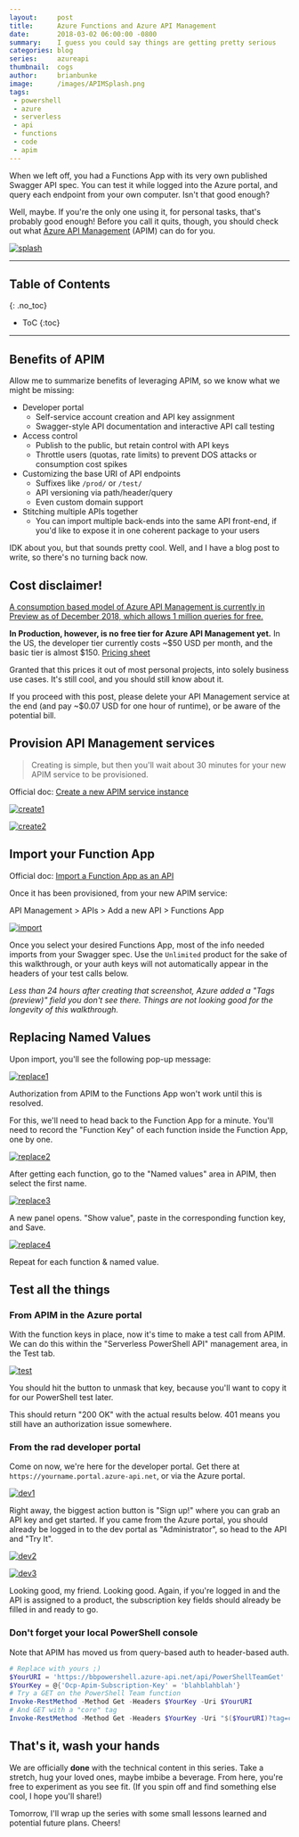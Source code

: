 ```yaml
---
layout:     post
title:      Azure Functions and Azure API Management
date:       2018-03-02 06:00:00 -0800
summary:    I guess you could say things are getting pretty serious
categories: blog
series:     azureapi
thumbnail:  cogs
author:     brianbunke
image:      /images/APIMSplash.png
tags:
 - powershell
 - azure
 - serverless
 - api
 - functions
 - code
 - apim
---
```


When we left off, you had a Functions App with its very own published Swagger API spec. You can test it while logged into the Azure portal, and query each endpoint from your own computer. Isn't that good enough?

Well, maybe. If you're the only one using it, for personal tasks, that's probably good enough! Before you call it quits, though, you should check out what [Azure API Management] (APIM) can do for you.

[![splash](/images/APIMSplash.png)](/images/APIMSplash.png)

---

## Table of Contents
{: .no_toc}

- ToC
{:toc}

---

## Benefits of APIM

Allow me to summarize benefits of leveraging APIM, so we know what we might be missing:

- Developer portal
    - Self-service account creation and API key assignment
    - Swagger-style API documentation and interactive API call testing
- Access control
    - Publish to the public, but retain control with API keys
    - Throttle users (quotas, rate limits) to prevent DOS attacks or consumption cost spikes
- Customizing the base URI of API endpoints
    - Suffixes like `/prod/` or `/test/`
    - API versioning via path/header/query
    - Even custom domain support
- Stitching multiple APIs together
    - You can import multiple back-ends into the same API front-end, if you'd like to expose it in one coherent package to your users

IDK about you, but that sounds pretty cool. Well, and I have a blog post to write, so there's no turning back now.

## Cost disclaimer!

[A consumption based model of Azure API Management is currently in Preview as of December 2018, which allows 1 million queries for free.](https://azure.microsoft.com/en-us/updates/api-management-consumption-tier-is-in-preview/)

**In Production, however, is no free tier for Azure API Management yet.** In the US, the developer tier currently costs ~$50 USD per month, and the basic tier is almost $150. [Pricing sheet]

Granted that this prices it out of most personal projects, into solely business use cases. It's still cool, and you should still know about it.

If you proceed with this post, please delete your API Management service at the end (and pay ~$0.07 USD for one hour of runtime), or be aware of the potential bill.

## Provision API Management services

> Creating is simple, but then you'll wait about 30 minutes for your new APIM service to be provisioned.

Official doc: [Create a new APIM service instance]

[![create1](/images/APIM1.png)](/images/APIM1.png)

[![create2](/images/APIM2.png)](/images/APIM2.png)

## Import your Function App

Official doc: [Import a Function App as an API]

Once it has been provisioned, from your new APIM service:

API Management > APIs > Add a new API > Functions App

[![import](/images/APIM3.png)](/images/APIM3.png)

Once you select your desired Functions App, most of the info needed imports from your Swagger spec. Use the `Unlimited` product for the sake of this walkthrough, or your auth keys will not automatically appear in the headers of your test calls below.

_Less than 24 hours after creating that screenshot, Azure added a "Tags (preview)" field you don't see there. Things are not looking good for the longevity of this walkthrough._

## Replacing Named Values

Upon import, you'll see the following pop-up message:

[![replace1](/images/APIM4.png)](/images/APIM4.png)

Authorization from APIM to the Functions App won't work until this is resolved.

For this, we'll need to head back to the Function App for a minute. You'll need to record the "Function Key" of each function inside the Function App, one by one.

[![replace2](/images/APIM5.png)](/images/APIM5.png)

After getting each function, go to the "Named values" area in APIM, then select the first name.

[![replace3](/images/APIM6.png)](/images/APIM6.png)

A new panel opens. "Show value", paste in the corresponding function key, and Save.

[![replace4](/images/APIM7.png)](/images/APIM7.png)

Repeat for each function & named value.

## Test all the things

### From APIM in the Azure portal

With the function keys in place, now it's time to make a test call from APIM. We can do this within the "Serverless PowerShell API" management area, in the Test tab.

[![test](/images/APIM8.png)](/images/APIM8.png)

You should hit the button to unmask that key, because you'll want to copy it for our PowerShell test later.

This should return "200 OK" with the actual results below. 401 means you still have an authorization issue somewhere.

### From the rad developer portal

Come on now, we're here for the developer portal. Get there at `https://yourname.portal.azure-api.net`, or via the Azure portal.

[![dev1](/images/APIM9.png)](/images/APIM9.png)

Right away, the biggest action button is "Sign up!" where you can grab an API key and get started. If you came from the Azure portal, you should already be logged in to the dev portal as "Administrator", so head to the API and "Try It".

[![dev2](/images/APIM10.png)](/images/APIM10.png)

[![dev3](/images/APIM11.png)](/images/APIM11.png)

Looking good, my friend. Looking good. Again, if you're logged in and the API is assigned to a product, the subscription key fields should already be filled in and ready to go.

### Don't forget your local PowerShell console

Note that APIM has moved us from query-based auth to header-based auth.

```powershell
# Replace with yours ;)
$YourURI = 'https://bbpowershell.azure-api.net/api/PowerShellTeamGet'
$YourKey = @{'Ocp-Apim-Subscription-Key' = 'blahblahblah'}
# Try a GET on the PowerShell Team function
Invoke-RestMethod -Method Get -Headers $YourKey -Uri $YourURI
# And GET with a "core" tag
Invoke-RestMethod -Method Get -Headers $YourKey -Uri "$($YourURI)?tag=core"
```

## That's it, wash your hands

We are officially **done** with the technical content in this series. Take a stretch, hug your loved ones, maybe imbibe a beverage. From here, you're free to experiment as you see fit. (If you spin off and find something else cool, I hope you'll share!)

Tomorrow, I'll wrap up the series with some small lessons learned and potential future plans. Cheers!



[Azure API Management]: https://azure.microsoft.com/en-us/services/api-management/

[Pricing sheet]: https://azure.microsoft.com/en-us/pricing/details/api-management/

[Create a new APIM service instance]: https://docs.microsoft.com/en-us/azure/api-management/get-started-create-service-instance

[Import a Function App as an API]: https://docs.microsoft.com/en-us/azure/api-management/import-function-app-as-api
